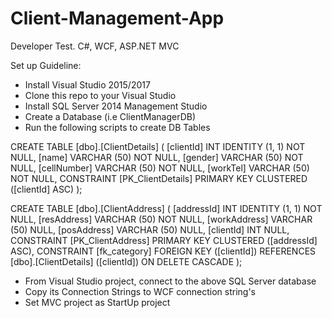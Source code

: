 # Client-Management-App
Developer Test. C#, WCF, ASP.NET MVC

Set up Guideline:
- Install Visual Studio 2015/2017
- Clone this repo to your Visual Studio
- Install SQL Server 2014 Management Studio
- Create a Database (i.e ClientManagerDB)
- Run the following scripts to create DB Tables

CREATE TABLE [dbo].[ClientDetails] (
    [clientId]   INT          IDENTITY (1, 1) NOT NULL,
    [name]       VARCHAR (50) NOT NULL,
    [gender]     VARCHAR (50) NOT NULL,
    [cellNumber] VARCHAR (50) NOT NULL,
    [workTel]    VARCHAR (50) NOT NULL,
    CONSTRAINT [PK_ClientDetails] PRIMARY KEY CLUSTERED ([clientId] ASC)
);

CREATE TABLE [dbo].[ClientAddress] (
    [addressId]   INT          IDENTITY (1, 1) NOT NULL,
    [resAddress]  VARCHAR (50) NOT NULL,
    [workAddress] VARCHAR (50) NULL,
    [posAddress]  VARCHAR (50) NULL,
    [clientId]    INT          NULL,
    CONSTRAINT [PK_ClientAddress] PRIMARY KEY CLUSTERED ([addressId] ASC),
    CONSTRAINT [fk_category] FOREIGN KEY ([clientId]) REFERENCES [dbo].[ClientDetails] ([clientId]) ON DELETE CASCADE
);

- From Visual Studio project, connect to the above SQL Server database
- Copy its Connection Strings to WCF connection string's
- Set MVC project as StartUp project
